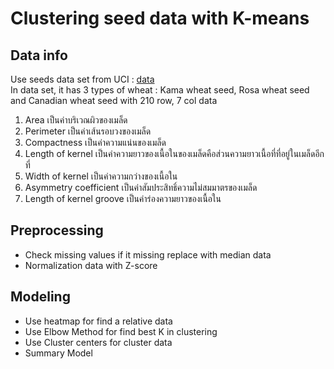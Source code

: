 # Clustering seed data with K-means <br>

## Data info
Use seeds data set from UCI : [data](https://archive.ics.uci.edu/ml/datasets/seeds) <br>
In data set, it has 3 types of wheat : Kama wheat seed, Rosa wheat seed and Canadian wheat seed with 210 row, 7 col data <br>

1. Area เป็นค่าบริเวณผิวของเมล็ด
2. Perimeter เป็นค่าเส้นรอบวงของเมล็ด
3. Compactness เป็นค่าความแน่นของเมล็ด
4. Length of kernel เป็นค่าความยาวของเนื้อในของเมล็ดคือส่วนความยาวเนื้อที่ที่อยู่ในเมล็ดอีกที่
5. Width of kernel เป็นค่าความกว่างของเนื้อใน
6. Asymmetry coefficient เป็นค่าสัมประสิทธิ์ความไม่สมมาตรของเมล็ด
7. Length of kernel groove เป็นค่าร่องความยาวของเนื้อใน

## Preprocessing
 * Check missing values if it missing replace with median data
 * Normalization data with Z-score

## Modeling
 * Use heatmap for find a relative data
 * Use Elbow Method for find best K in clustering
 * Use Cluster centers for cluster data
 * Summary Model 